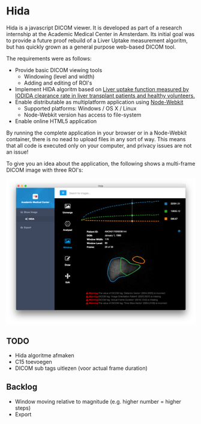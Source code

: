 # Hida

Hida is a javascript DICOM viewer. It is developed as part of a research internship at the Academic Medical Center in Amsterdam. Its initial goal was to provide a future proof rebuild of a Liver Uptake measurement algoritm, but has quickly grown as a general purpose web-based DICOM tool.

The requirements were as follows:
  - Provide basic DICOM viewing tools
    - Windowing (level and width)
    - Adding and editing of ROI's
  - Implement HIDA algoritm based on [Liver uptake function measured by IODIDA clearance rate in liver transplant patients and healthy volunteers.](http://www.ncbi.nlm.nih.gov/pubmed/8692492)
  - Enable distributable as multiplatform application using [Node-Webkit](rogerwang/node-webkit)
    - Supported platforms: Windows / OS X / Linux
    - Node-Webkit version has access to file-system
  - Enable online HTML5 application

By running the complete application in your browser or in a Node-Webkit container, there is no nead to upload files in any sort of way. This means that all code is executed only on your computer, and privacy issues are not an issue!

To give you an idea about the application, the following shows a multi-frame DICOM image with three ROI's:

![Hida Screensho](/docs/img/screen.png)

## TODO

 * Hida algoritme afmaken
 * C15 toevoegen
 * DICOM sub tags uitlezen (voor actual frame duration)

## Backlog

 * Window moving relative to magnitude (e.g. higher number = higher steps)
 * Export